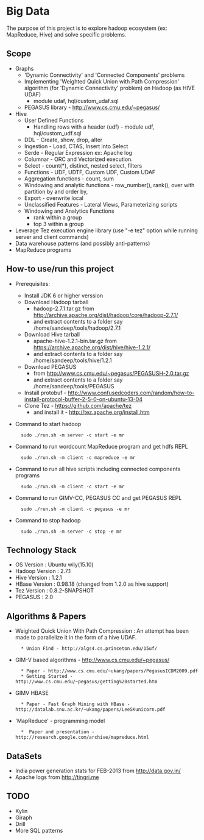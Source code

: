 Big Data
========
The purpose of this project is to explore hadoop ecosystem (ex: MapReduce, Hive) and solve specific problems.

Scope
-----
* Graphs
    * 'Dynamic Connectivity' and 'Connected Components' problems
    * Implementing 'Weighted Quick Union with Path Compression' algorithm (for 'Dynamic Connectivity' problem) on Hadoop (as HIVE UDAF) 
        - module udaf, hql/custom_udaf.sql 
    * PEGASUS library - http://www.cs.cmu.edu/~pegasus/
* Hive
    * User Defined Functions
        - Handling rows with a header (udf) - module udf, hql/custom_udf.sql
    * DDL - Create, show, drop, alter
    * Ingestion - Load, CTAS, Insert into Select 
    * Serde - Regular Expression ex: Apache log
    * Columnar - ORC and Vectorized execution.
    * Select - count(*), distinct, nested select, filters
    * Functions - UDF, UDTF, Custom UDF, Custom UDAF
    * Aggregation functions - count, sum
    * Windowing and analytic functions - row_number(), rank(), over with partition by and order by, 
    * Export - overwrite local
    * Unclassified Features - Lateral Views, Parameterizing scripts
    * Windowing and Analytics Functions
        - rank within a group
        - top 3 within a group
* Leverage Tez execution engine library (use "-e tez" option while running server and client commands)
* Data warehouse patterns (and possibly anti-patterns)
* MapReduce programs

How-to use/run this project
---------------------------
* Prerequisites:
    * Install JDK 6 or higher verssion
    * Download Hadoop tarball 
        - hadoop-2.7.1.tar.gz  from http://archive.apache.org/dist/hadoop/core/hadoop-2.7.1/
        - and extract contents to a folder say /home/sandeep/tools/hadoop/2.7.1
    * Download Hive tarball 
        - apache-hive-1.2.1-bin.tar.gz  from https://archive.apache.org/dist/hive/hive-1.2.1/
        - and extract contents to a folder say /home/sandeep/tools/hive/1.2.1
    * Download PEGASUS
        - from http://www.cs.cmu.edu/~pegasus/PEGASUSH-2.0.tar.gz
        - and extract contents to a folder say /home/sandeep/tools/PEGASUS
    * Install protobuf - http://www.confusedcoders.com/random/how-to-install-protocol-buffer-2-5-0-on-ubuntu-13-04
    * Clone Tez - https://github.com/apache/tez
        - and install it - http://tez.apache.org/install.htm
* Command to start hadoop
    
        sudo ./run.sh -m server -c start -e mr
* Command to run wordcount MapReduce program and get hdfs REPL
        
        sudo ./run.sh -m client -c mapreduce -e mr
* Command to run all hive scripts including connected components programs
        
        sudo ./run.sh -m client -c start -e mr
* Command to run GIMV-CC, PEGASUS CC and get PEGASUS REPL
        
        sudo ./run.sh -m client -c pegasus -e mr
* Command to stop hadoop
    
        sudo ./run.sh -m server -c stop -e mr

Technology Stack
----------------
* OS Version        : Ubuntu wily(15.10)
* Hadoop Version    : 2.7.1
* Hive Version      : 1.2.1
* HBase Version     : 0.98.18 (changed from 1.2.0 as hive support)
* Tez Version       : 0.8.2-SNAPSHOT
* PEGASUS           : 2.0

Algorithms & Papers
-------------------
* Weighted Quick Union With Path Compression : An attempt has been made to parallelize it in the form of a hive  UDAF.

        * Union Find - http://algs4.cs.princeton.edu/15uf/
        
* GIM-V based algorithms - http://www.cs.cmu.edu/~pegasus/        
                         
        * Paper - http://www.cs.cmu.edu/~ukang/papers/PegasusICDM2009.pdf
        * Getting Started - http://www.cs.cmu.edu/~pegasus/getting%20started.htm
        
* GIMV HBASE
        
        * Paper - Fast Graph Mining with HBase - http://datalab.snu.ac.kr/~ukang/papers/LeeSKunicorn.pdf
        
* 'MapReduce' - programming model
        
        *  Paper and presentation - http://research.google.com/archive/mapreduce.html

DataSets
--------
* India power generation stats for FEB-2013 from http://data.gov.in/
* Apache logs from http://tingri.me

TODO
----
* Kylin
* Giraph
* Drill
* More SQL patterns